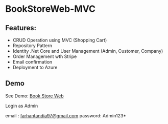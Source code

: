 # BookStoreWeb-MVC

## Features:
- CRUD Operation using MVC (Shopping Cart)
- Repository Pattern
- Identity .Net Core and User Management (Admin, Customer, Company)
- Order Management wth Stripe
- Email confirmation
- Deployment to Azure

## Demo
See Demo: [Book Store Web](https://farhanbook.azurewebsites.net/)

Login as Admin 

email : farhantandia97@gmail.com
password: Admin123*

